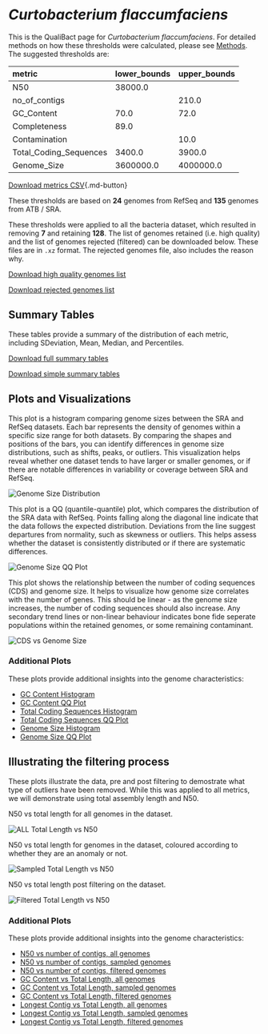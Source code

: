 # *Curtobacterium flaccumfaciens*

This is the QualiBact page for *Curtobacterium flaccumfaciens*. For detailed methods on how these thresholds were calculated, please see [Methods](../../methods.md).
The suggested thresholds are: 

| metric                 | lower_bounds   | upper_bounds   |
|:-----------------------|:---------------|:---------------|
| N50                    | 38000.0        |                |
| no_of_contigs          |                | 210.0          |
| GC_Content             | 70.0           | 72.0           |
| Completeness           | 89.0           |                |
| Contamination          |                | 10.0           |
| Total_Coding_Sequences | 3400.0         | 3900.0         |
| Genome_Size            | 3600000.0      | 4000000.0      |

[Download metrics CSV](Curtobacterium_flaccumfaciens_metrics.csv){.md-button}


These thresholds are based on **24** genomes from RefSeq and **135** genomes from ATB / SRA.

These thresholds were applied to all the bacteria dataset, which resulted in removing **7** and retaining **128**.
The list of genomes retained (i.e. high quality) and the list of genomes rejected (filtered) can be downloaded below. These files are in `.xz` format. The rejected genomes file, also includes the reason why.

[Download high quality genomes list](Curtobacterium_flaccumfaciens_high_quality_genomes.csv.xz)


[Download rejected genomes list](Curtobacterium_flaccumfaciens_filtered_out_genomes.csv.xz)



## Summary Tables
These tables provide a summary of the distribution of each metric, including SDeviation, Mean, Median, and Percentiles.

[Download full summary tables](summary.csv)

[Download simple summary tables](selected_summary.csv)

## Plots and Visualizations

This plot is a histogram comparing genome sizes between the SRA and RefSeq datasets. Each bar represents the density of genomes within a specific size range for both datasets. By comparing the shapes and positions of the bars, you can identify differences in genome size distributions, such as shifts, peaks, or outliers. This visualization helps reveal whether one dataset tends to have larger or smaller genomes, or if there are notable differences in variability or coverage between SRA and RefSeq.

![Genome Size Distribution](Genome_Size_refseq_histogram_kde.png)

This plot is a QQ (quantile-quantile) plot, which compares the distribution of the SRA data with RefSeq. Points falling along the diagonal line indicate that the data follows the expected distribution. Deviations from the line suggest departures from normality, such as skewness or outliers. This helps assess whether the dataset is consistently distributed or if there are systematic differences.

![Genome Size QQ Plot](Genome_Size_refseq_qqplot.png)

This plot shows the relationship between the number of coding sequences (CDS) and genome size. It helps to visualize how genome size correlates with the number of genes. This should be linear - as the genome size increases, the number of coding sequences should also increase. Any secondary trend lines or non-linear behaviour indicates bone fide seperate populations within the retained genomes, or some remaining contaminant. 

![CDS vs Genome Size](Curtobacterium_flaccumfaciens_CDS_vs_Genome_Size.png)

### Additional Plots

These plots provide additional insights into the genome characteristics:

- [GC Content Histogram](GC_Content_refseq_histogram_kde.png)
- [GC Content QQ Plot](GC_Content_refseq_qqplot.png)
- [Total Coding Sequences Histogram](Total_Coding_Sequences_refseq_histogram_kde.png)
- [Total Coding Sequences QQ Plot](Total_Coding_Sequences_refseq_qqplot.png)
- [Genome Size Histogram](Genome_Size_refseq_histogram_kde.png)
- [Genome Size QQ Plot](Genome_Size_refseq_qqplot.png)
## Illustrating the filtering process
These plots illustrate the data, pre and post filtering to demostrate what type of outliers have been removed. While this was applied to all metrics, we will demonstrate using total assembly length and N50.

N50 vs total length for all genomes in the dataset.

![ALL Total Length vs N50](Curtobacterium_flaccumfaciens_all_total_length_N50.png)

N50 vs total length for genomes in the dataset, coloured according to whether they are an anomaly or not.

![Sampled Total Length vs N50](Curtobacterium_flaccumfaciens_sample_total_length_N50.png)

N50 vs total length post filtering on the dataset.

![Filtered Total Length vs N50](Curtobacterium_flaccumfaciens_filt_total_length_N50.png)

### Additional Plots

These plots provide additional insights into the genome characteristics:

- [N50 vs number of contigs, all genomes](Curtobacterium_flaccumfaciens_all_N50_number.png)
- [N50 vs number of contigs, sampled genomes](Curtobacterium_flaccumfaciens_sample_N50_number.png)
- [N50 vs number of contigs, filtered genomes](Curtobacterium_flaccumfaciens_filt_N50_number.png)
- [GC Content vs Total Length, all genomes](Curtobacterium_flaccumfaciens_all_total_length_GC_Content.png)
- [GC Content vs Total Length, sampled genomes](Curtobacterium_flaccumfaciens_sample_total_length_GC_Content.png)
- [GC Content vs Total Length, filtered genomes](Curtobacterium_flaccumfaciens_filt_total_length_GC_Content.png)
- [Longest Contig vs Total Length, all genomes](Curtobacterium_flaccumfaciens_all_total_length_longest.png)
- [Longest Contig vs Total Length, sampled genomes](Curtobacterium_flaccumfaciens_sample_total_length_longest.png)
- [Longest Contig vs Total Length, filtered genomes](Curtobacterium_flaccumfaciens_filt_total_length_longest.png)
